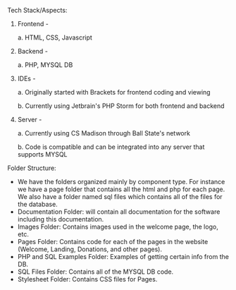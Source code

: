 Tech Stack/Aspects:
 1. Frontend - 
 
    a. HTML, CSS, Javascript
    
 2. Backend - 
 
    a. PHP, MYSQL DB
    
 3. IDEs -
 
    a. Originally started with Brackets for frontend coding and viewing 
    
    b. Currently using Jetbrain's PHP Storm for both frontend and backend
    
 4. Server -
 
    a. Currently using CS Madison through Ball State's network
    
    b. Code is compatible and can be integrated into any server that supports MYSQL

Folder Structure: 
- We have the folders organized mainly by component type. For instance we have a page
folder that contains all the html and php for each page. 
We also have a folder named sql files which contains all of the files for the database. 
- Documentation Folder: will contain all documentation for the software including this documentation. 
- Images Folder: Contains images used in the welcome page, the logo, etc. 
- Pages Folder: Contains code for each of the pages in the website (Welcome, Landing, Donations, and other pages).
- PHP and SQL Examples Folder: Examples of getting certain info from the DB. 
- SQL Files Folder: Contains all of the MYSQL DB code. 
- Stylesheet Folder: Contains CSS files for Pages. 

